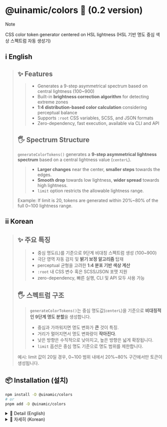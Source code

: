 # @uinamic/colors 🎨 (0.2 version)

> [!NOTE]
> CSS color token generator centered on HSL lightness (HSL 기반 명도 중심 색상 스펙트럼 자동 생성기)

## ⅰ English

> ## ✨ Features
>
> > -   Generates a 9-step asymmetrical spectrum based on central lightness (100~900)
> > -   Built-in **brightness correction algorithm** for detecting extreme zones
> > -   **1:4 distribution-based color calculation** considering perceptual balance
> > -   Supports `:root` CSS variables, SCSS, and JSON formats
> > -   Zero-dependency, fast execution, available via CLI and API
>
> ## 🖐 Spectrum Structure
>
> `generateColorTokens()` generates a **9-step asymmetrical lightness spectrum** based on a central lightness value (`centerL`).
>
> > -   **Larger changes** near the center, **smaller steps** towards the edges.
> > -   **Smooth drop** towards low lightness, **wider spread** towards high lightness.
> > -   `limit` option restricts the allowable lightness range.
>
> Example: If limit is 20, tokens are generated within 20%~80% of the full 0~100 lightness range.

## ⅱ Korean

> ## ✨ 주요 특징
>
> > -   중심 명도(L)를 기준으로 9단계 비대칭 스펙트럼 생성 (100~900)
> > -   극단 영역 자동 감지 및 **밝기 보정 알고리즘** 탑재
> > -   perceptual 균형을 고려한 **1:4 분포 기반 색상 계산**
> > -   `:root` 내 CSS 변수 혹은 SCSS/JSON 포맷 지원
> > -   zero-dependency, 빠른 실행, CLI 및 API 모두 사용 가능
>
> ## 🖐 스펙트럼 구조
>
> > `generateColorTokens()`는 중심 명도값(`centerL`)을 기준으로 **비대칭적인 9단계 명도 분할**을 생성합니다.
> >
> > -   중심과 가까워지면 명도 변화가 **큰** 것이 특징.
> > -   거리가 멀어지면서 명도 변화량이 **작아진다**.
> > -   낮은 방향은 수직적으로 낮아지고, 높은 방향은 넓게 확장됩니다.
> > -   `limit` 옵션은 중심 명도 기준으로 명도 범위를 제한합니다.
>
> 예시: limit 값이 20일 경우, 0~100 범위 내에서 20%~80% 구간에서만 토큰이 생성됩니다.

## 📦 Installation (설치)

```bash
npm install -D @uinamic/colors
# or
pnpm add -D @uinamic/colors
```

<details>
<summary>🧩 Detail (English)</summary>

### 📖 Example (centerL = 50)

※ `generateColorTokens` automatically adjusts results within a 0~100 lightness range.

```plaintext
[5, 16, 27, 38, (50), 62, 73, 84, 95]
[  ↑   ↑   ↑   ↑     ↑   ↑   ↑   ↑]
[ 11  11  11  12     12  11  11  11] ← Step intervals
```

-   (50) is the central lightness.
-   Gradual division near the center with smart bias adjustments.
-   If `centerL` is below 20 or above 80:
    -   `limit` is fixed to 3.
    -   `lowRange = centerL - 3`
    -   `highRange = lowRange * 4`

---

### 🧪 Example (pink)

```ts
pink: [340, 100, 88] → [52, 58, 64, 70, 76, 82, 88, 94, 97]
```

## 📂 Options

| Option | Description                                            |
| ------ | ------------------------------------------------------ |
| format | Output format ('css', 'scss', 'json') (default: 'css') |
| prefix | Variable prefix (default: '--color-')                  |
| name   | Output file name (default: 'uinamic-color')            |
| path   | Output directory (default: './theme')                  |
| limit  | Lightness range limit (e.g., 20 means 20%~80%)         |

---

## 🛠️ Usage

### 🧹 1. Run directly via terminal (npx)

```bash
npx @uinamic/colors
npx @uinamic/colors --name color
npx @uinamic/colors --format css
npx @uinamic/colors --format scss
npx @uinamic/colors --prefix theme
npx @uinamic/colors --path ./palette
npx @uinamic/colors --limit 20

# Composite options example
npx @uinamic/colors --path ./palette --name palette --format scss --prefix font-color --limit 20
```

---

### 🧹 2. Use with a custom color map

```js
import { generateColorTokens } from '@uinamic/colors'

const myColorMap = {
    mint: [160, 100, 50],
    coral: [16, 100, 60],
}

const css = generateColorTokens(myColorMap)

// Run node generate-color-css.js
```

---

## 🌈 Custom Colormap & Advanced Options

```js
const scss = generateColorTokens(
    {
        mint: [160, 100, 50],
    },
    {
        format: 'scss',
        prefix: 'theme',
        name: 'color',
        path: './custom',
        limit: 8,
    }
)
```

#### Example Output

```scss
$theme-mint-100: hsl(160, 100%, 8%);
$theme-mint-200: hsl(160, 100%, 18%);
...
$theme-mint-900: hsl(160, 100%, 92%);
```

---

## 💡 Default Provided Colors

```js
{
  red: [0, 100, 50],
  blue: [240, 100, 50],
  yellow: [60, 100, 50],
  orange: [39, 100, 50],
  green: [120, 100, 40],
  purple: [270, 100, 60],
  pink: [340, 100, 88],
  teal: [180, 100, 45],
  gray: [0, 0, 50],
  darkgray: [0, 0, 30],
  lightgray: [0, 0, 70],
  coral: [16, 100, 65],
  mint: [160, 100, 50],
  cyan: [190, 100, 60],
  violet: [290, 76, 72],
  indigo: [225, 100, 45],
  amber: [45, 100, 50],
}
```

---

## 💡 CSS Variable Example

```css
:root {
  --color-black: hsl(0, 0%, 0%);
  --color-white: hsl(0, 0%, 100%);
  --color-red-100: hsl(0, 100%, 5%);
  ...
  --color-blue-900: hsl(240, 100%, 95%);
}
```

---

## 💡 Future Plan (v0.3)

-   Add `offset` option to adjust spectrum baseline.

```ts
generateColorTokens(
    {
        mint: [160, 100, 50],
    },
    {
        format: 'css',
        offset: 2,
    }
)
```

**Example Output:**

```css
--color-mint-100: hsl(160, 100%, 7%);
--color-mint-200: hsl(160, 100%, 12%);
--color-mint-300: hsl(160, 100%, 18%);
--color-mint-400: hsl(160, 100%, 25%);
--color-mint-500: hsl(160, 100%, 32%);
--color-mint-600: hsl(160, 100%, 42%);
--color-mint-700: hsl(160, 100%, 50%); /* center */
--color-mint-800: hsl(160, 100%, 59%);
--color-mint-900: hsl(160, 100%, 69%);
```

</details>

<details>
<summary>🧩 자세히 (Korean)</summary>

### 📖 예시 centerL = 50

※ `generateColorTokens`는 항상 명도 0\~100 범위 내에서 결과를 자동 조정합니다.

```plaintext
[5, 16, 27, 38, (50), 62, 73, 84, 95]
[  ↑   ↑   ↑   ↑     ↑   ↑   ↑   ↑]
[ 11  11  11  12     12  11  11  11] ← 명도 간격
```

-   (50)은 중심 명도값입니다.
-   가까운 가까운 분할이지만, 중심부(값 12)를 기점으로 약간의 비율 조정이 있습니다.
-   `smartBias + delta` 가용치를 적용하여 감각적인 스텝플러버스트를 생성합니다.
-   **입력값이 `20 이하 또는 80 이상`인 경우:**
    -   limit 값은 3으로 고정합니다.
    -   `lowRange = centerL - 3`
    -   `highRange = lowRange * 4`
    -   전체 명도 구조는 0\~100 범위를 사용합니다.

---

### 🧪 예시 (pink)

```ts
pink: [340, 100, 88] → [52, 58, 64, 70, 76, 82, 88, 94, 97]
```

---

## 📂 옵션 설명

| 옵션   | 설명                                                 |
| ------ | ---------------------------------------------------- |
| format | 출력 포맷 ('css', 'scss', 'json') 선택 (기본: 'css') |
| prefix | CSS 변수 전치키 지정 (기본: '--color-')              |
| name   | 생성할 파일명 (기본: 'uinamic-color')                |
| path   | 파일 저장 경로 (기본: './theme')                     |
| limit  | 명도 허용 범위 설정 (ex: 20 → 20%\~80%)              |

---

## 🛠️ 사용법

### 🧽 1. 터미널에서 바로 실행 (npx)

```bash
npx @uinamic/colors
npx @uinamic/colors --name color
npx @uinamic/colors --format css
npx @uinamic/colors --format scss
npx @uinamic/colors --prefix theme
npx @uinamic/colors --path ./palette
npx @uinamic/colors --limit 20

# 복합 옵션 예시
npx @uinamic/colors --path ./palette --name palette --format scss --prefix font-color --limit 20
```

---

### 🧽 2. 사용자 정의 색상맵 사용

```js
import { generateColorTokens } from '@uinamic/colors'

const myColorMap = {
    mint: [160, 100, 50],
    coral: [16, 100, 60],
}

const css = generateColorTokens(myColorMap)

// node generate-color-css.js 실행
```

---

## 🎨 커스텀 컬러맵 & 옵션 사용법

```js
const scss = generateColorTokens(
    {
        mint: [160, 100, 50],
    },
    {
        format: 'scss',
        prefix: 'theme',
        name: 'color',
        path: './custom',
        limit: 8,
    }
)

// node color-css.js
```

#### 출력 결과 (예시)

```scss
$theme-mint-100: hsl(160, 100%, 8%);
$theme-mint-200: hsl(160, 100%, 18%);
...
$theme-mint-900: hsl(160, 100%, 92%);
```

---

## 💡 기본 제공 색상맵

```js
{
  red: [0, 100, 50],
  blue: [240, 100, 50],
  yellow: [60, 100, 50],
  orange: [39, 100, 50],
  green: [120, 100, 40],
  purple: [270, 100, 60],
  pink: [340, 100, 88],
  teal: [180, 100, 45],
  gray: [0, 0, 50],
  darkgray: [0, 0, 30],
  lightgray: [0, 0, 70],
  coral: [16, 100, 65],
  mint: [160, 100, 50],
  cyan: [190, 100, 60],
  violet: [290, 76, 72],
  indigo: [225, 100, 45],
  amber: [45, 100, 50],
}
```

---

## 💡 CSS 변수 형식 예시

```css
:root {
  --color-black: hsl(0, 0%, 0%);
  --color-white: hsl(0, 0%, 100%);
  --color-red-100: hsl(0, 100%, 5%);
  ...
  --color-blue-900: hsl(240, 100%, 95%);
}
```

---

## 💡 향후 계획 (v0.3)

-   offset 옵션 추가
    -   스펙트럼의 기본 위치 조정 가능

```ts
generateColorTokens(
    {
        mint: [160, 100, 50],
    },
    {
        format: 'css',
        offset: 2,
    }
)
```

-   결과

```css
--color-mint-100: hsl(160, 100%, 7%);
--color-mint-200: hsl(160, 100%, 12%);
--color-mint-300: hsl(160, 100%, 18%);
--color-mint-400: hsl(160, 100%, 25%);
--color-mint-500: hsl(160, 100%, 32%);
--color-mint-600: hsl(160, 100%, 42%);
--color-mint-700: hsl(160, 100%, 50%); /* 중심 */
--color-mint-800: hsl(160, 100%, 59%);
--color-mint-900: hsl(160, 100%, 69%);
```

</details>
